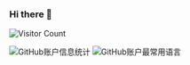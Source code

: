 ### Hi there 👋

![Visitor Count](https://profile-counter.glitch.me/{shenwx2006}/count.svg)

![GitHub账户信息统计](https://github-stats.ubrong.com/api?username=shenwx2006&show_icons=true&theme=tokyonight)
![GitHub账户最常用语言](https://github-stats.ubrong.com/api/top-langs/?username=shenwx2006&layout=compact&theme=tokyonight)
